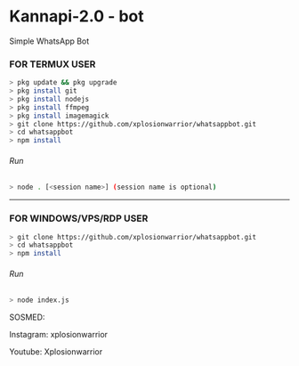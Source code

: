 # Kannapi-2.0 - bot
Simple WhatsApp Bot

### FOR TERMUX USER
```bash
> pkg update && pkg upgrade
> pkg install git
> pkg install nodejs
> pkg install ffmpeg
> pkg install imagemagick
> git clone https://github.com/xplosionwarrior/whatsappbot.git
> cd whatsappbot
> npm install
```
###### Run
```bash
> node . [<session name>] (session name is optional)
```

---------

### FOR WINDOWS/VPS/RDP USER
```bash
> git clone https://github.com/xplosionwarrior/whatsappbot.git
> cd whatsappbot
> npm install
```
###### Run
```bash
> node index.js
```
 SOSMED:
 
 Instagram: xplosionwarrior
 
 Youtube: Xplosionwarrior
